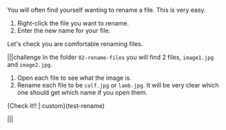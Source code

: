 You will often find yourself wanting to rename a file. This is very easy. 

1. Right-click the file you want to rename.
1. Enter the new name for your file.

Let's check you are comfortable renaming files.

|||challenge
In the folder `02-rename-files` you will find 2 files, `image1.jpg` and `image2.jpg`.

1. Open each file to see what the image is.
1. Rename each file to be `calf.jpg` or `lamb.jpg`. It will be very clear which one should get which name if you open them.

{Check it!! | custom}(test-rename)

|||